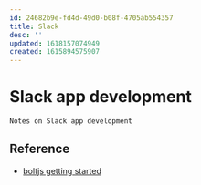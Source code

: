 ```yaml
---
id: 24682b9e-fd4d-49d0-b08f-4705ab554357
title: Slack
desc: ''
updated: 1618157074949
created: 1615894575907
---
```


# Slack app development

    Notes on Slack app development

## Reference
- [boltjs getting started](https://slack.dev/bolt-js/tutorial/getting-started)
